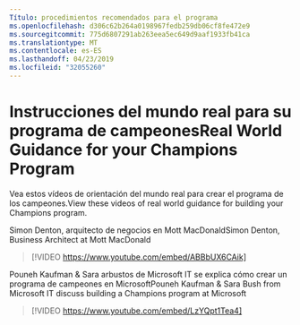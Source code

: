 ```yaml
---
Título: procedimientos recomendados para el programa
ms.openlocfilehash: d306c62b264a0198967fedb259db06cf8fe472e9
ms.sourcegitcommit: 775d6807291ab263eea5ec649d9aaf1933fb41ca
ms.translationtype: MT
ms.contentlocale: es-ES
ms.lasthandoff: 04/23/2019
ms.locfileid: "32055260"
---
```

# <a name="real-world-guidance-for-your-champions-program"></a><span data-ttu-id="53dbe-102">Instrucciones del mundo real para su programa de campeones</span><span class="sxs-lookup"><span data-stu-id="53dbe-102">Real World Guidance for your Champions Program</span></span>

<span data-ttu-id="53dbe-103">Vea estos vídeos de orientación del mundo real para crear el programa de los campeones.</span><span class="sxs-lookup"><span data-stu-id="53dbe-103">View these videos of real world guidance for building your Champions program.</span></span>  

<span data-ttu-id="53dbe-104">Simon Denton, arquitecto de negocios en Mott MacDonald</span><span class="sxs-lookup"><span data-stu-id="53dbe-104">Simon Denton, Business Architect at Mott MacDonald</span></span>

> [!VIDEO https://www.youtube.com/embed/ABBbUX6CAik]

<span data-ttu-id="53dbe-105">Pouneh Kaufman & Sara arbustos de Microsoft IT se explica cómo crear un programa de campeones en Microsoft</span><span class="sxs-lookup"><span data-stu-id="53dbe-105">Pouneh Kaufman & Sara Bush from Microsoft IT discuss building a Champions program at Microsoft</span></span>

> [!VIDEO https://www.youtube.com/embed/LzYQpt1Tea4]
